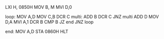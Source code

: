 LXI H, 0850H
MOV B, M
MVI D,0

loop: MOV A,D
MOV C,B
DCR C
multi: ADD B
DCR C
JNZ multi
ADD D
MOV D,A
MVI A,1
DCR B
CMP B
JZ end
JNZ loop

end: MOV A,D
STA 0860H
HLT